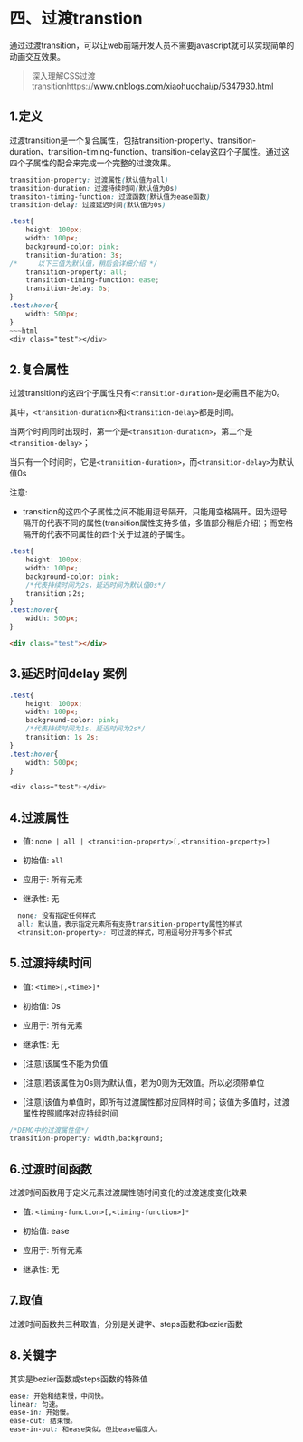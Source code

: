 # 四、过渡transtion

通过过渡transition，可以让web前端开发人员不需要javascript就可以实现简单的动画交互效果。

> 深入理解CSS过渡transitionhttps://www.cnblogs.com/xiaohuochai/p/5347930.html

## 1.定义

过渡transition是一个复合属性，包括transition-property、transition-duration、transition-timing-function、transition-delay这四个子属性。通过这四个子属性的配合来完成一个完整的过渡效果。

```css
transition-property: 过渡属性(默认值为all)
transition-duration: 过渡持续时间(默认值为0s)
transiton-timing-function: 过渡函数(默认值为ease函数)
transition-delay: 过渡延迟时间(默认值为0s)
```

```css
.test{
    height: 100px;
    width: 100px;
    background-color: pink;
    transition-duration: 3s;
/*     以下三值为默认值，稍后会详细介绍 */
    transition-property: all;
    transition-timing-function: ease;
    transition-delay: 0s;
}    
.test:hover{
    width: 500px;
}
~~~html
<div class="test"></div>

```



## 2.复合属性

过渡transition的这四个子属性只有`<transition-duration>`是必需且不能为0。

其中，`<transition-duration>`和`<transition-delay>`都是时间。

当两个时间同时出现时，第一个是`<transition-duration>`，第二个是`<transition-delay>`；

当只有一个时间时，它是`<transition-duration>`，而`<transition-delay>`为默认值0s

注意:

- transition的这四个子属性之间不能用逗号隔开，只能用空格隔开。因为逗号隔开的代表不同的属性(transition属性支持多值，多值部分稍后介绍)；而空格隔开的代表不同属性的四个关于过渡的子属性。

```css
.test{
    height: 100px;
    width: 100px;
    background-color: pink;
	/*代表持续时间为2s，延迟时间为默认值0s*/
    transition；2s;
}    
.test:hover{
    width: 500px;
}

```

```html
<div class="test"></div>
```

## 3.延迟时间delay 案例

```css
.test{
    height: 100px;
    width: 100px;
    background-color: pink;
    /*代表持续时间为1s，延迟时间为2s*/
    transition: 1s 2s;
}    
.test:hover{
    width: 500px;
}

```

```css
<div class="test"></div>
```



## 4.过渡属性

- 值: `none | all | <transition-property>[,<transition-property>]`

- 初始值: `all`

- 应用于: 所有元素

- 继承性: 无

```css
  none: 没有指定任何样式
  all: 默认值，表示指定元素所有支持transition-property属性的样式
  <transition-property>: 可过渡的样式，可用逗号分开写多个样式
```

## 5.过渡持续时间

- 值: `<time>[,<time>]*`

- 初始值: 0s

- 应用于: 所有元素

- 继承性: 无

- [注意]该属性不能为负值

- [注意]若该属性为0s则为默认值，若为0则为无效值。所以必须带单位

- [注意]该值为单值时，即所有过渡属性都对应同样时间；该值为多值时，过渡属性按照顺序对应持续时间

```css
/*DEMO中的过渡属性值*/
transition-property: width,background;
```

## 6.过渡时间函数

过渡时间函数用于定义元素过渡属性随时间变化的过渡速度变化效果

- 值: `<timing-function>[,<timing-function>]*`

- 初始值: ease

- 应用于: 所有元素

- 继承性: 无

## 7.取值 

过渡时间函数共三种取值，分别是关键字、steps函数和bezier函数

## 8.关键字

其实是bezier函数或steps函数的特殊值

```css
ease: 开始和结束慢，中间快。
linear: 匀速。
ease-in: 开始慢。
ease-out: 结束慢。
ease-in-out: 和ease类似，但比ease幅度大。
```

